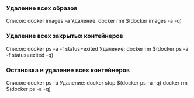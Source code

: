 ### Удаление всех образов
  Список: docker images -a
  Удаление: docker rmi $(docker images -a -q)

### Удаление всех закрытых контейнеров
  Список: docker ps -a -f status=exited
  Удаление: docker rm $(docker ps -a -f status=exited -q)

### Остановка и удаление всех контейнеров
  Список: docker ps -a
  Удаление:
  docker stop $(docker ps -a -q)
  docker rm $(docker ps -a -q)
